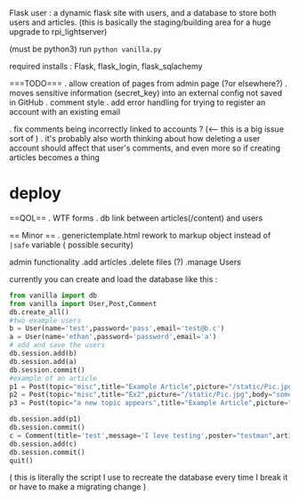 Flask user : a dynamic flask site with users, and a database to store both users and articles. (this is basically the staging/building area for a huge upgrade to rpi_lightserver)

(must be python3)
run `python vanilla.py`

required installs : Flask, flask_login, flask_sqlachemy

 ===TODO===
. allow creation of pages from admin page (?or elsewhere?)
. moves sensitive information (secret_key) into an  external config not saved in GitHub
. comment style
. add error handling for trying to register an account with an existing email

. fix comments being incorrectly linked to accounts ? (<-- this is a big issue sort of )
. it's probably also worth thinking about how deleting a user account should affect that user's comments, and even more so if creating articles becomes a thing
# deploy

==QOL==
. WTF forms
. db link between articles(/content) and users

== Minor ==
. generictemplate.html rework to markup object instead of `|safe` variable ( possible security)


admin functionality
.add articles
.delete files (?)
.manage Users

currently you can create and load the database like this :
```python
from vanilla import db
from vanilla import User,Post,Comment
db.create_all()
#two example users
b = User(name='test',password='pass',email='test@b.c')
a = User(name='ethan',password='password',email='a')
# add and save the users
db.session.add(b)
db.session.add(a)
db.session.commit()
#example of an article
p1 = Post(topic="misc",title="Example Article",picture="/static/Pic.jpg",body="This is the body of the article, which accepts <i> HTML tags </i>")
p2 = Post(topic="misc",title="Ex2",picture="/static/Pic.jpg",body="some random placeholder text here please")
p3 = Post(topic="a new topic appears",title="Example Article",picture="/static/Pic.jpg",body="I yote a duck off a cliff... turns out they can fly, so everything was fine")

db.session.add(p1)
db.session.commit()
c = Comment(title='test',message='I love testing',poster="testman",article=1)
db.session.add(c)
db.session.commit()
quit()
```
( this is literally the script I use to recreate the database every time I break it or have to make a migrating change )
